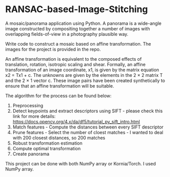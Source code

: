 # RANSAC-based-Image-Stitching
A mosaic/panorama application using Python. A panorama is a wide-angle image constructed by compositing together a number of images with overlapping fields-of-view in a photography plausible way.

Write code to construct a mosaic based on affine transformation. The images for the project is provided in the repo. 

An affine transformation is equivalent to the composed effects of translation, rotation, isotropic scaling and shear.
Formally, an affine transformation of an image coordinate, x1, is given by the matrix equation x2 = Tx1 + c. The
unknowns are given by the elements in the 2 × 2 matrix T and the 2 × 1 vector c. These image pairs have been created
synthetically to ensure that an affine transformation will be suitable.

The algorithm for the process can be found below:

1. Preprocessing
2. Detect keypoints and extract descriptors using SIFT - please check this link for more details: https://docs.opencv.org/4.x/da/df5/tutorial_py_sift_intro.html
3. Match features - Compute the distances between every SIFT descriptor
4. Prune features - Select the number of cloest matches - I wanted to deal with 200 closest distances, so 200 matches
5. Robust transformation estimation
6. Compute optimal transformation
7. Create panorama

This project can be done with both NumPy array or Kornia/Torch. I used NumPy array.
